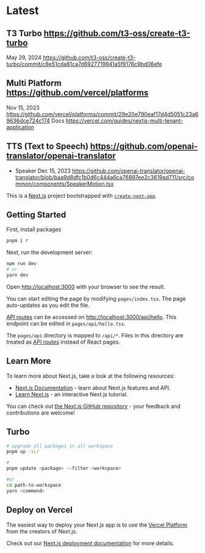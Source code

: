 # Latest

## T3 Turbo <https://github.com/t3-oss/create-t3-turbo>

May 29, 2024
<https://github.com/t3-oss/create-t3-turbo/commit/c8e51cda81ca7d6927719941a5f9176c9bd06efe>

## Multi Platform <https://github.com/vercel/platforms>

Nov 15, 2023
<https://github.com/vercel/platforms/commit/29e20e790eaf17d4d5051c23a69636dce724c174>
Docs <https://vercel.com/guides/nextjs-multi-tenant-application>

## TTS (Text to Speech) <https://github.com/openai-translator/openai-translator>

- Speaker
  Dec 15, 2023
  <https://github.com/openai-translator/openai-translator/blob/baa9d8dfc1b0d6c444a6ca76897ee2c3619ad711/src/common/components/SpeakerMotion.tsx>

This is a [Next.js](https://nextjs.org/) project bootstrapped with [`create-next-app`](https://github.com/vercel/next.js/tree/canary/packages/create-next-app).

## Getting Started

First, install packages

```bash
pnpm i r
```

Next, run the development server:

```bash
npm run dev
# or
yarn dev
```

Open [http://localhost:3000](http://localhost:3000) with your browser to see the
result.

You can start editing the page by modifying `pages/index.tsx`. The page
auto-updates as you edit the file.

[API routes](https://nextjs.org/docs/api-routes/introduction) can be accessed
on [http://localhost:3000/api/hello](http://localhost:3000/api/hello). This endpoint can be edited in `pages/api/hello.tsx`.

The `pages/api` directory is mapped to `/api/*`. Files in this directory are treated as [API routes](https://nextjs.org/docs/api-routes/introduction) instead of React pages.

## Learn More

To learn more about Next.js, take a look at the following resources:

- [Next.js Documentation](https://nextjs.org/docs) - learn about Next.js features and API.
- [Learn Next.js](https://nextjs.org/learn) - an interactive Next.js tutorial.

You can check out [the Next.js GitHub repository](https://github.com/vercel/next.js/) - your feedback and contributions are welcome!

## Turbo

```bash
# upgrade all packages in all workspace
pnpm up -iLr

#
pnpm update <package> --filter <workspace>

#or
cd path-to-workspace
yarn <command>
```

## Deploy on Vercel

The easiest way to deploy your Next.js app is to use the [Vercel Platform](https://vercel.com/new?utm_medium=default-template&filter=next.js&utm_source=create-next-app&utm_campaign=create-next-app-readme) from the creators of Next.js.

Check out our [Next.js deployment documentation](https://nextjs.org/docs/deployment) for more details.
